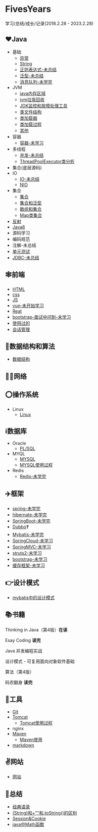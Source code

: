 # FivesYears
学习/总结/成长/记录(2018.2.28 - 2023.2.28)

## :hearts:Java
- 基础
	- [异常](https://github.com/helloGitHubQ/FivesYears/blob/master/docs/base/Exception.md "异常")
	- [String](https://github.com/helloGitHubQ/FivesYears/blob/master/docs/base/String.md "String")
	- [正则表达式-未总结](https://github.com/helloGitHubQ/FivesYears/blob/master/docs/base/regex.md "正则")
	- [泛型-未总结](https://github.com/helloGitHubQ/FivesYears/blob/master/docs/base/generics.md)
	- [消息队列-未学完](https://github.com/helloGitHubQ/FiveYears/blob/master/docs/base/messageQueue.md)
- JVM
	- [java内存区域](https://github.com/helloGitHubQ/FivesYears/blob/master/docs/base/jvm/Java%E5%86%85%E5%AD%98%E5%8C%BA%E5%9F%9F.md "java内存区域")
	- [jvm垃圾回收](https://github.com/helloGitHubQ/FivesYears/blob/master/docs/base/jvm/Java%E5%9E%83%E5%9C%BE%E5%9B%9E%E6%94%B6.md "jvm垃圾回收")
	- [JDK监控和故障处理工具](https://github.com/helloGitHubQ/FivesYears/blob/master/docs/base/jvm/JDK%E7%9B%91%E6%8E%A7%E5%92%8C%E6%95%85%E9%9A%9C%E5%A4%84%E7%90%86%E5%B7%A5%E5%85%B7.md "JDK监控和故障处理工具")
	- [类文件结构](https://github.com/helloGitHubQ/FivesYears/blob/master/docs/base/jvm/%E7%B1%BB%E6%96%87%E4%BB%B6%E7%BB%93%E6%9E%84.md "类文件结构")
	- [类加载器](https://github.com/helloGitHubQ/FivesYears/blob/master/docs/base/jvm/%E7%B1%BB%E5%8A%A0%E8%BD%BD%E5%99%A8.md "类加载器")
	- [类加载过程](https://github.com/helloGitHubQ/FivesYears/blob/master/docs/base/jvm/%E7%B1%BB%E5%8A%A0%E8%BD%BD%E8%BF%87%E7%A8%8B.md "类加载过程")
	- [其他](https://github.com/helloGitHubQ/FiveYears/blob/master/docs/base/jvm/other.md "其他")
- 容器
	- [容器-未学习](https://github.com/helloGitHubQ/FiveYears/blob/master/docs/base/%E5%AE%B9%E5%99%A8.md)
- 多线程
  - [并发-未总结](https://github.com/helloGitHubQ/FiveYears/blob/master/docs/base/Concurrency.md)
  - [ThreadPoolExecutor类分析](https://github.com/helloGitHubQ/FiveYears/blob/master/docs/base/thread/ThreadPoolExecutor.md)
- 集合(底层源码)
- IO
	- [IO-未总结](https://github.com/helloGitHubQ/FiveYears/blob/master/docs/base/io.md)
	- [NIO](https://github.com/helloGitHubQ/FiveYears/blob/master/docs/base/nio.md)
- 集合
	- [集合](https://github.com/helloGitHubQ/FiveYears/blob/master/docs/base/collection/collection.md)
	- [集合和泛型](https://github.com/helloGitHubQ/FiveYears/blob/master/docs/base/collection/collectionGenerics.md)
	- [数组和集合](https://github.com/helloGitHubQ/FiveYears/blob/master/docs/base/collection/collectionLlist.md)
	- [Map类集合](https://github.com/helloGitHubQ/FiveYears/blob/master/docs/base/collection/map.md)
- [反射](https://github.com/helloGitHubQ/FiveYears/blob/master/docs/base/Reflect.md)
- [Java8](https://github.com/helloGitHubQ/FiveYears/blob/master/docs/base/java8/java8.md)
- 源码学习
- 编码规范
- 注解-未总结
- [单元测试](https://github.com/helloGitHubQ/FiveYears/tree/master/docs/base/UnitTest.md)
- [JDBC-未总结](https://github.com/helloGitHubQ/FivesYears/blob/master/docs/database/JDBC.md "JDBC")

## :spider_web:前端
- [HTML](https://github.com/helloGitHubQ/FivesYears/blob/master/docs/web/html/html.md)
- [css](https://github.com/helloGitHubQ/FivesYears/blob/master/docs/web/css/css.md)
- [JS](https://github.com/helloGitHubQ/FivesYears/blob/master/docs/web/js/JavaScript.md)
- [vue-未开始学习](https://github.com/helloGitHubQ/FivesYears/blob/master/docs/web/vue/vue.md)
- [Reat](https://github.com/helloGitHubQ/FivesYears/blob/master/docs/web/reat/reat.md)
- [bootstrap-面试中问到-未学习](https://github.com/helloGitHubQ/FiveYears/blob/master/docs/web/bootsrap.md)
- [使用过的](https://github.com/helloGitHubQ/FivesYears/blob/master/docs/web/used.md)
- [会话管理](https://github.com/helloGitHubQ/FivesYears/blob/master/docs/web/session.md)
## :revolving_hearts:数据结构和算法
- [数据结构](https://github.com/helloGitHubQ/FivesYears/blob/master/docs/dataStructure/DataStructure.md)

## :biking_woman:网络
## :o:操作系统
- Linux
	- [Linux](https://github.com/helloGitHubQ/FiveYears/blob/master/docs/os/Linux.md) 
## :information_source:数据库
- Oracle
	- [PL/SQL](https://github.com/helloGitHubQ/FivesYears/blob/master/docs/database/DataBase.md "database") 
- MYQL
	- [MYSQL](https://github.com/helloGitHubQ/FivesYears/blob/master/docs/database/MYSQL.md "MYSQL")
	- [MYSQL使用过程](https://github.com/helloGitHubQ/FivesYears/blob/master/docs/database/MYSQL_use.md "MYSQL使用过程")
- Redis
	- [Redis-未学完](https://github.com/helloGitHubQ/FiveYears/blob/master/docs/database/NoSql/redis.md) 
## :airplane:框架
- [spring-未学完](https://github.com/helloGitHubQ/FiveYears/blob/master/docs/frame/spring.md)
- [hibernate-未学完](https://github.com/helloGitHubQ/FiveYears/blob/master/docs/frame/hibernate.md)
- [SpringBoot-未学完](https://github.com/helloGitHubQ/FiveYears/blob/master/docs/frame/SpringBoot/SpringBoot.md)
- [Dubbo](https://github.com/helloGitHubQ/FiveYears/blob/master/docs/frame/Dubbo.md):question:
- [Mybatis-未学完](https://github.com/helloGitHubQ/FiveYears/blob/master/docs/frame/Mybatis/Mybatis.md)
- [SpringCloud-未学习](https://github.com/helloGitHubQ/FiveYears/blob/master/docs/frame/SpringCloud.md)
- [SpringMVC-未学习](https://github.com/helloGitHubQ/FiveYears/blob/master/docs/frame/SpringMVC.md)
- [struts2-未学习](https://github.com/helloGitHubQ/FiveYears/blob/master/docs/frame/struts2.md)
- [bootstrap-未学习](https://github.com/helloGitHubQ/FiveYears/blob/master/docs/frame/bootstrap.md)
- [缓存框架-未学习](https://github.com/helloGitHubQ/FiveYears/blob/master/docs/frame/cacheFramework.md)
## :point_right:设计模式

- [mybatis中的设计模式](https://github.com/helloGitHubQ/FiveYears/blob/master/docs/designPatterns/mybatis.md)

## :books:书籍
Thinking in Java（第4版）**在读**

Esay Coding **读完**

Java 并发编程实战

设计模式 - 可复用面向对象软件基础

算法（第4版）

码农翻身 **读完**

## :hammer:工具
- [Git](https://github.com/helloGitHubQ/FivesYears/blob/master/docs/tools/Git.md "Git")
- [Tomcat](https://github.com/helloGitHubQ/FiveYears/blob/master/docs/tools/tomcat.md)
  - [Tomcat使用过程](https://github.com/helloGitHubQ/FiveYears/blob/master/docs/tools/Tomcat-use.md)
- nginx
- [Maven](https://github.com/helloGitHubQ/FiveYears/blob/master/docs/tools/Maven.md)
  - [Maven使用](https://github.com/helloGitHubQ/FiveYears/blob/master/docs/tools/Maven-use.md)
- [markdown](https://github.com/helloGitHubQ/FiveYears/blob/master/docs/tools/markdown.md)
## :v:网站

- [网站](https://github.com/helloGitHubQ/FivesYears/blob/master/docs/network/used.md)

## :thinking:总结
- [经典语录](https://github.com/helloGitHubQ/FivesYears/blob/master/docs/summary/ClassicQuotation.md "经典语录")
- [(String)和+""和.toString()的区别](https://github.com/helloGitHubQ/FivesYears/blob/master/docs/summary/String%E8%BD%AC%E6%8D%A2%E6%AF%94%E8%BE%83.md)
- [Session&Cookie](https://github.com/helloGitHubQ/FivesYears/blob/master/docs/summary/sessionCookie.md "sessionCookie")
- [java中Math函数](https://github.com/helloGitHubQ/FiveYears/blob/master/docs/summary/Math.md)

